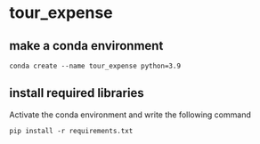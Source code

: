 # tour_expense

## make a conda environment

```shell
conda create --name tour_expense python=3.9
```

## install required libraries
Activate the conda environment and write the following command

```shell
pip install -r requirements.txt
```